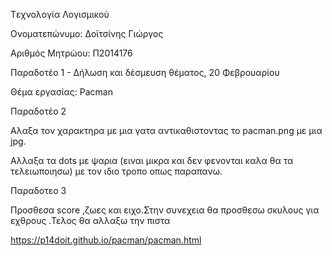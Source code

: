 
Tεχνολογία Λογισμικού

Ονοματεπώνυμο: Δοϊτσίνης Γιώργος

Αριθμός Μητρώου: Π2014176

Παραδοτέο 1 - Δήλωση και δέσμευση θέματος, 20 Φεβρουαρίου

Θέμα εργασίας: Pacman

Παραδοτέο 2

Αλαξα τον χαρακτηρα με μια γατα αντικαθιστοντας το pacman.png με μια jpg.

Αλλαξα τα dots με ψαρια (ειναι μικρα και δεν φενονται καλα θα τα τελειωποιησω) με τον ιδιο τροπο οπως παραπανω.

Παραδοτεο 3

Προσθεσα score ,ζωες και ειχο.Στην συνεχεια θα προσθεσω σκυλους για εχθρους .Τελος θα αλλαξω την πιστα

https://p14doit.github.io/pacman/pacman.html
